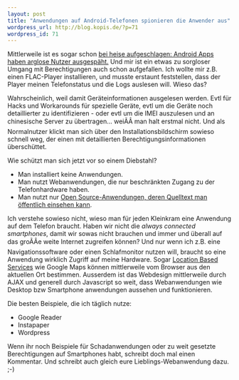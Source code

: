 ```yaml
--- 
layout: post
title: "Anwendungen auf Android-Telefonen spionieren die Anwender aus"
wordpress_url: http://blog.kopis.de/?p=71
wordpress_id: 71
---
```


Mittlerweile ist es sogar schon <a href="http://www.heise.de/newsticker/meldung/Apps-telefonieren-nach-Hause-Update-1047796.html">bei heise aufgeschlagen: Android Apps haben arglose Nutzer ausgespäht.</a> Und mir ist ein etwas zu sorgloser Umgang mit Berechtigungen auch schon aufgefallen. Ich wollte mir z.B.  einen FLAC-Player installieren, und musste erstaunt feststellen, dass der Player meinen Telefonstatus und die Logs auslesen will. Wieso das?

Wahrscheinlich, weil damit Geräteinformationen ausgelesen werden. Evtl für Hacks und Workarounds für spezielle Geräte, evtl um die Geräte noch detaillierter zu identifizieren - oder evtl um die IMEI auszulesen und an chinesische Server zu übertragen... weiÃÂ man halt erstmal nicht. Und als Normalnutzer klickt man sich über den Installationsbildschirm sowieso schnell weg, der einen mit detaillierten Berechtigungsinformationen überschüttet.

Wie schützt man sich jetzt vor so einem Diebstahl?

* Man installiert keine Anwendungen.
* Man nutzt Webanwendungen, die nur beschränkten Zugang zu der Telefonhardware haben.
* Man nutzt nur <a href="http://code.google.com/p/andless/source/browse/trunk/src/net/avs234/AndLess.java#945">Open Source-Anwendungen, deren Quelltext man öffentlich einsehen kann</a>.

Ich verstehe sowieso nicht, wieso man für jeden Kleinkram eine Anwendung auf dem Telefon braucht.  Haben wir nicht die <em>always connected smartphones</em>, damit wir sowas nicht brauchen und immer und überall auf das groÃÂe weite Internet zugreifen können? Und nur wenn ich z.B. eine Navigationssoftware oder einen Schlafmonitor nutzen will, braucht so eine Anwendung wirklich Zugriff auf meine Hardware. Sogar <a href="http://de.wikipedia.org/wiki/Standortbezogene_Dienste">Location Based Services</a> wie Google Maps können mittlerweile vom Browser aus den aktuellen Ort bestimmen. Ausserdem ist das Webdesign mittlerweile durch AJAX und generell durch Javascript so weit, dass Webanwendungen wie Desktop bzw Smartphone anwendungen aussehen und funktionieren.

Die besten Beispiele, die ich täglich nutze:

* Google Reader
* Instapaper
* Wordpress

Wenn ihr noch Beispiele für Schadanwendungen oder zu weit gesetzte Berechtigungen auf Smartphones habt, schreibt doch mal einen Kommentar. Und schreibt auch gleich eure Lieblings-Webanwendung dazu. ;-)
